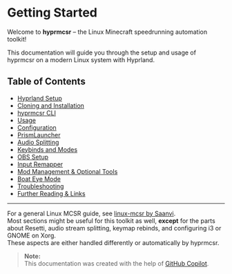 # Getting Started

Welcome to **hyprmcsr** – the Linux Minecraft speedrunning automation toolkit!

This documentation will guide you through the setup and usage of hyprmcsr on a modern Linux system with Hyprland.

## Table of Contents

- [Hyprland Setup](./000-hyprland-setup.md)
- [Cloning and Installation](./001-install-and-setup.md)
- [hyprmcsr CLI](./002-cli.md)
- [Usage](./003-usage.md)
- [Configuration](./004-configuration.md)
- [PrismLauncher](./010-prismlauncher.md)
- [Audio Splitting](./011-audio-splitting.md)
- [Keybinds and Modes](./012-keybinds-and-modes.md)
- [OBS Setup](./013-obs-setup.md)
- [Input Remapper](./014-input-remapper.md)
- [Mod Management & Optional Tools](./015-jar-download.md)
- [Boat Eye Mode](./016-boateye.md)
- [Troubleshooting](./020-troubleshooting.md)
- [Further Reading & Links](./021-links.md)

---

For a general Linux MCSR guide, see [linux-mcsr by Saanvi](https://its-saanvi.github.io/linux-mcsr/).  
Most sections might be useful for this toolkit as well, **except** for the parts about Resetti, audio stream splitting, keymap rebinds, and configuring i3 or GNOME on Xorg.  
These aspects are either handled differently or automatically by hyprmcsr.

> **Note:**  
> This documentation was created with the help of [GitHub Copilot](https://github.com/features/copilot).

